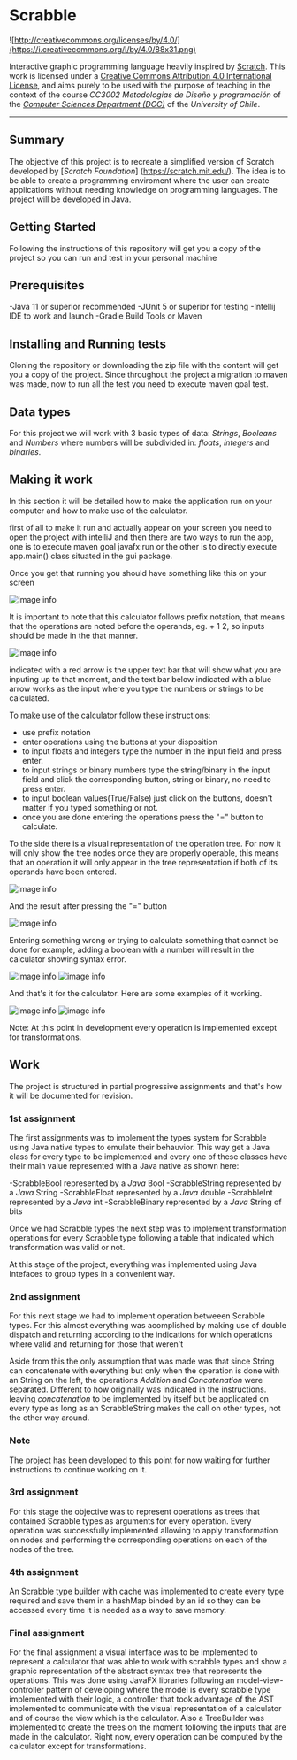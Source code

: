 # Scrabble

![http://creativecommons.org/licenses/by/4.0/](https://i.creativecommons.org/l/by/4.0/88x31.png)

Interactive graphic programming language heavily inspired by 
[Scratch](https://scratch.mit.edu).
This work is licensed under a
[Creative Commons Attribution 4.0 International License](http://creativecommons.org/licenses/by/4.0/), 
and aims purely to be used with the purpose of teaching in the context of the course 
_CC3002 Metodologías de Diseño y programación_ of the 
[_Computer Sciences Department (DCC)_](https://www.dcc.uchile.cl) of the 
_University of Chile_.

---

## Summary
	
The objective of this project is to recreate a simplified version of Scratch developed by 
[_Scratch Foundation_] (https://scratch.mit.edu/). The idea is to be able to create a programming enviroment where
the user can create applications without needing knowledge on programming languages. The project will be developed in Java.

## Getting Started

Following the instructions of this repository will get you a copy of the project so you can 
run and test in your personal machine

## Prerequisites

-Java 11 or superior recommended
-JUnit 5 or superior for testing
-Intellij IDE to work and launch
-Gradle Build Tools or Maven

## Installing and Running tests
Cloning the repository or downloading the zip file with the content will get you a copy of the project.
Since throughout the project a migration to maven was made, now to run all
the test you need to execute maven goal test.

## Data types

For this project we will work with 3 basic types of data: _Strings_, _Booleans_ and _Numbers_
where numbers will be subdivided in: _floats_, _integers_ and _binaries_.

## Making it work
In this section it will be detailed how to make the application run on your computer
and how to make use of the calculator.

first of all to make it run and actually appear on your screen you need to open
the project with intelliJ and then there are two ways to run the app, one
is to execute maven goal javafx:run or the other is to directly execute
app.main() class situated in the gui package.

Once you get that running you should have something like this on your screen

![image info](./images/Calc.PNG)

It is important to note that this calculator follows prefix notation, that means that the operations are noted before
the operands, eg. + 1 2, so inputs should be made in the that manner.

![image info](./images/Input.PNG)

indicated with a red arrow is the upper text bar that will show what you are inputing up to that moment,
and the text bar below indicated with a blue arrow works as the input where you type the numbers or strings to be calculated.

To make use of the calculator follow these instructions:

- use prefix notation
- enter operations using the buttons at your disposition
- to input floats and integers type the number in the input field and press enter.
- to input strings or binary numbers type the string/binary in the input field and click the
 corresponding button, string or binary, no need to press enter.
- to input boolean values(True/False) just click on the buttons, doesn't matter if you typed something or not.
- once you are done entering the operations press the "=" button to calculate.

To the side there is a visual representation of the operation tree. For now it will only show the tree nodes once they
are properly operable, this means that an operation it will only appear in the tree representation if both of its
operands have been entered.

![image info](./images/CalcWorking.PNG)

And the result after pressing the "=" button

![image info](./images/res.PNG)

Entering something wrong or trying to calculate something that cannot be done for example, adding a boolean with a number
will result in the calculator showing syntax error.

![image info](./images/Wrong.PNG) ![image info](./images/SyntaxError.PNG)

And that's it for the calculator. Here are some examples of it working.

![image info](./images/Example.PNG)
![image info](./images/Example2.PNG)


Note: At this point in development every operation is implemented except for transformations.

## Work

The project is structured in partial progressive assignments and that's how it will be documented for revision.

### 1st assignment

The first assignments was to implement the types system for Scrabble using Java native types to emulate their behauvior.
This way get a Java class for every type to be implemented and every one of these classes have their main value 
represented with a Java native as shown here:

-ScrabbleBool represented by a _Java_ Bool
-ScrabbleString represented by a _Java_ String
-ScrabbleFloat represented by a _Java_ double
-ScrabbleInt represented by a _Java_ int
-ScrabbleBinary represented by a _Java_ String of bits

Once we had Scrabble types the next step was to implement transformation operations for every Scrabble type following
a table that indicated which transformation was valid or not.

At this stage of the project, everything was implemented using Java Intefaces to group types in a convenient way.

### 2nd assignment  
For this next stage we had to implement operation betweeen Scrabble types. For this almost everything was acomplished
by making use of double dispatch and returning according to the indications for which operations where valid and returning
<null> for those that weren't

Aside from this the only assumption that was made was that since String can concatenate with everything but only when the operation
is done with an String on the left, the operations _Addition_ and _Concatenation_ were separated. Different to 
how originally was indicated in the instructions. leaving _concatenation_ to be implemented by itself but be applicated on
every type as long as an ScrabbleString makes the call on other types, not the other way around.

### Note

The project has been developed to this point for now waiting for further instructions to continue working on it. 

### 3rd assignment
For this stage the objective was to represent operations as trees that contained Scrabble types as arguments for every operation.
Every operation was successfully implemented allowing to apply transformation on nodes and performing the corresponding operations
on each of the nodes of the tree.

### 4th assignment
An Scrabble type builder with cache was implemented to create every type required
and save them in a hashMap binded by an id so they can be accessed every time it is needed
as a way to save memory.

### Final assignment
For the final assignment a visual interface was to be implemented to represent a calculator
that was able to work with scrabble types and show a graphic representation of 
the abstract syntax tree that represents the operations. This was done using JavaFX libraries
following an model-view-controller pattern of developing where the model is every
scrabble type implemented with their logic, a controller that took advantage of the 
AST implemented to communicate with the visual representation of a calculator and of course the view
which is the calculator. 
Also a TreeBuilder was implemented to create the trees on the moment following
the inputs that are made in the calculator. Right now, every operation can be
computed by the calculator except for transformations.
